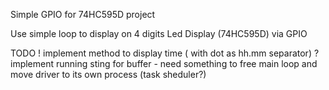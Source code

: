 Simple GPIO for 74HC595D project 

Use simple loop to display on 4 digits Led Display (74HC595D) via GPIO



TODO 
! implement method to display time ( with dot as hh.mm separator)
? implement running sting for buffer - need something to free main loop and move driver to its own process (task sheduler?)  
